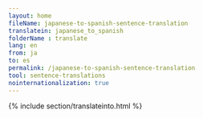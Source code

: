 ```yaml
---
layout: home
fileName: japanese-to-spanish-sentence-translation
translatein: japanese_to_spanish
folderName : translate
lang: en
from: ja
to: es
permalink: /japanese-to-spanish-sentence-translation
tool: sentence-translations
nointernationalization: true
---
```

{% include section/translateinto.html %}
